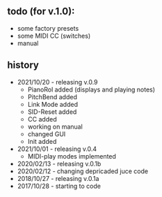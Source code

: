 todo (for v.1.0):
-----
- some factory presets
- some MIDI CC (switches)
- manual

history
-------
- 2021/10/20 - releasing v.0.9
  - PianoRol added (displays and playing notes)
  - PitchBend added
  - Link Mode added
  - SID-Reset added
  - CC added
  - working on manual
  - changed GUI
  - Init added
- 2021/10/01 - releasing v.0.4
  - MIDI-play modes implemented
- 2020/02/13 - releasing v.0.1b
- 2020/02/12 - changing depricaded juce code
- 2018/10/27 - releasing v.0.1a
- 2017/10/28 - starting to code